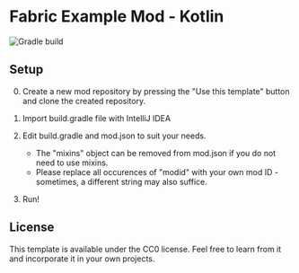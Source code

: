# Fabric Example Mod - Kotlin
![Gradle build](https://github.com/natanfudge/fabric-example-mod-kotlin/workflows/build/badge.svg)

## Setup

0. Create a new mod repository by pressing the "Use this template" button and clone the created repository.

1. Import build.gradle file with IntelliJ IDEA

2. Edit build.gradle and mod.json to suit your needs.
    * The "mixins" object can be removed from mod.json if you do not need to use mixins.
    * Please replace all occurences of "modid" with your own mod ID - sometimes, a different string may also suffice.
3. Run!

## License

This template is available under the CC0 license. Feel free to learn from it and incorporate it in your own projects.
